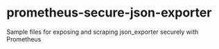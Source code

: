 # prometheus-secure-json-exporter
Sample files for exposing and scraping json_exporter securely with Prometheus

